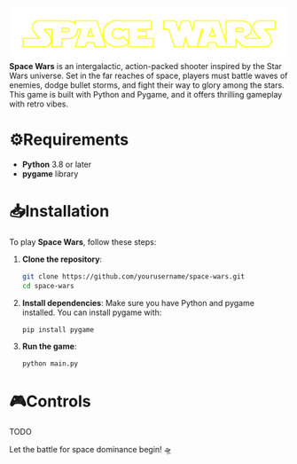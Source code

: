 ![Space Wars Logo](assets/images/logo.png)
**Space Wars** is an intergalactic, action-packed shooter inspired by the Star Wars universe. Set in the far reaches of space, players must battle waves of enemies, dodge bullet storms, and fight their way to glory among the stars. This game is built with Python and Pygame, and it offers thrilling gameplay with retro vibes.

# ⚙️Requirements
- **Python** 3.8 or later
- **pygame** library

# 📥Installation
To play **Space Wars**, follow these steps:

1. **Clone the repository**:
   ```bash
   git clone https://github.com/yourusername/space-wars.git
   cd space-wars
   ```
2. **Install dependencies**: Make sure you have Python and pygame installed. You can install pygame with:
    ```bash
    pip install pygame
    ```
3. **Run the game**:
    ```bash
    python main.py
    ```

# 🎮Controls
TODO

Let the battle for space dominance begin! 🛸
